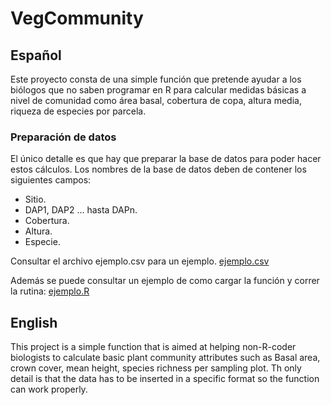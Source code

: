 # VegCommunity

## Español
Este proyecto consta de una simple función que pretende ayudar a los biólogos que no saben programar en R para calcular medidas básicas a nivel de comunidad como área basal, cobertura de copa, altura media, riqueza de especies por parcela. 

### Preparación de datos
El único detalle es que hay que preparar la base de datos para poder hacer estos cálculos. Los nombres de la base de datos deben de contener los siguientes campos:
  * Sitio.
  * DAP1, DAP2 ... hasta DAPn.
  * Cobertura.
  * Altura.
  * Especie.
  
Consultar el archivo ejemplo.csv para un ejemplo.
[ejemplo.csv](https://github.com/JonathanVSV/VegCommunity/blob/master/Ejemplo.csv)

Además se puede consultar un ejemplo de como cargar la función y correr la rutina: 
[ejemplo.R](https://github.com/JonathanVSV/VegCommunity/blob/master/Example.R)

## English
This project is a simple function that is aimed at helping non-R-coder biologists to calculate basic plant community attributes such as Basal area, crown cover, mean height, species richness per sampling plot. Th only detail is that the data has to be inserted in a specific format so the function can work properly.
